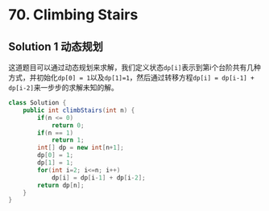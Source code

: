 # 70. Climbing Stairs

## Solution 1 动态规划

这道题目可以通过动态规划来求解，我们定义状态`dp[i]`表示到第i个台阶共有几种方式，并初始化`dp[0] = 1`以及`dp[1]=1`，然后通过转移方程`dp[i] = dp[i-1] + dp[i-2]`来一步步的求解未知的解。

```java
class Solution {
    public int climbStairs(int n) {
        if(n <= 0)
            return 0;
        if(n == 1)
            return 1;
        int[] dp = new int[n+1];
        dp[0] = 1;
        dp[1] = 1;
        for(int i=2; i<=n; i++)
            dp[i] = dp[i-1] + dp[i-2];
        return dp[n];
    }
}
```

